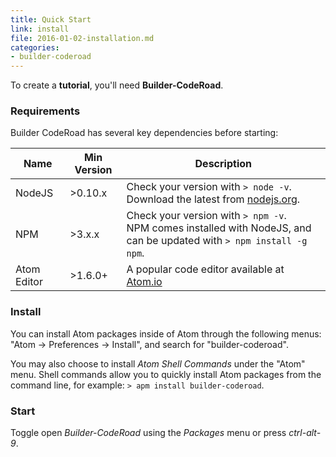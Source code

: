 ```yaml
---
title: Quick Start
link: install
file: 2016-01-02-installation.md
categories:
- builder-coderoad
---
```


To create a **tutorial**, you'll need **Builder-CodeRoad**.

### Requirements

Builder CodeRoad has several key dependencies before starting:

<div class="table-wrapper">
  <table>
    <thead>
      <tr>
        <th>Name</th>
        <th>Min Version</th>
        <th>Description</th>
      </tr>
    </thead>
    <tbody>
      <tr>
        <td>NodeJS</td>
        <td>>0.10.x</td>
        <td>Check your version with <code>> node -v</code>.<br />
        Download the latest from <a href="//nodejs.org">nodejs.org</a>.</td>
      </tr>
      <tr>
        <td>NPM</td>
        <td>>3.x.x</td>
        <td>Check your version with <code>> npm -v</code>.<br />NPM comes installed with NodeJS, and can be updated with <code>> npm install -g npm</code>.</td>
      </tr>
      <tr>
        <td>Atom Editor</td>
        <td>>1.6.0+</td>
        <td>A popular code editor available at <a href="//atom.io">Atom.io</a></td>
      </tr>
    </tbody>
  </table>
</div>

### Install

You can install Atom packages inside of Atom through the following menus: "Atom -> Preferences -> Install", and search for "builder-coderoad".

You may also choose to install *Atom Shell Commands* under the "Atom" menu. Shell commands allow you to quickly install Atom packages from the command line, for example: `> apm install builder-coderoad`.

### Start

Toggle open *Builder-CodeRoad* using the *Packages* menu or press *ctrl-alt-9*.
